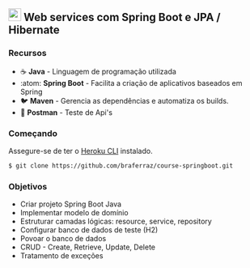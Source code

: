 ## <img width="25px" src="https://user-images.githubusercontent.com/50770601/91883063-43fbab00-ec5a-11ea-898a-f8270afb723e.jpg"/> Web services com Spring Boot e JPA / Hibernate    

### Recursos
- :coffee: **Java** - Linguagem de programação utilizada
- :atom: **Spring Boot** - Facilita a criação de aplicativos baseados em Spring 
- :bird: **Maven** - Gerencia as dependências e automatiza os builds.
- :basketball: **Postman** - Teste de Api's

### Começando
Assegure-se de ter o [Heroku CLI](https://cli.heroku.com/) instalado.

```sh
$ git clone https://github.com/braferraz/course-springboot.git 
```

### Objetivos
- Criar projeto Spring Boot Java
- Implementar modelo de domínio
- Estruturar camadas lógicas: resource, service, repository
- Configurar banco de dados de teste (H2)
- Povoar o banco de dados
- CRUD - Create, Retrieve, Update, Delete
- Tratamento de exceções
